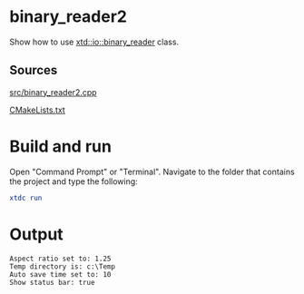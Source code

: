 # binary_reader2

Show how to use [xtd::io::binary_reader](../../../../src/xtd.core/include/xtd/io/binary_reader.h) class.

## Sources

[src/binary_reader2.cpp](src/binary_reader2.cpp)

[CMakeLists.txt](CMakeLists.txt)

# Build and run

Open "Command Prompt" or "Terminal". Navigate to the folder that contains the project and type the following:

```cmake
xtdc run
```

# Output

```
Aspect ratio set to: 1.25
Temp directory is: c:\Temp
Auto save time set to: 10
Show status bar: true
```
